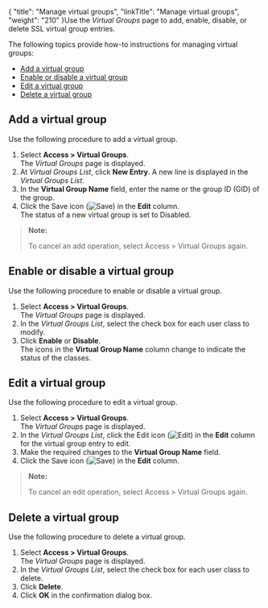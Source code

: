 {
    "title": "Manage virtual groups",
    "linkTitle": "Manage virtual groups",
    "weight": "210"
}Use the *Virtual Groups* page to add, enable, disable, or delete SSL virtual group entries.

The following topics provide how-to instructions for managing virtual groups:

-   <a href="#Add" class="MCXref xref">Add a virtual group</a>
-   <a href="#Enable" class="MCXref xref">Enable or disable a virtual group</a>
-   <a href="#Edit" class="MCXref xref">Edit a virtual group</a>
-   <a href="#Delete" class="MCXref xref">Delete a virtual group</a>

<span id="Add"></span>

## Add a virtual group

Use the following procedure to add a virtual group.

1.  Select **Access > Virtual Groups**.  
    The *Virtual Groups* page is displayed.
2.  At *Virtual Groups List*, click **New Entry**. A new line is displayed in the *Virtual Groups List*.
3.  In the **Virtual Group Name** field, enter the name or the group ID (GID) of the group.
4.  Click the Save icon (![Save](/Images/SecureTransport/SaveIcon_13x13.png)) in the **Edit** column.  
    The status of a new virtual group is set to Disabled.

> **Note:**
>
> To cancel an add operation, select Access &gt; Virtual Groups again.

<span id="Enable"></span>

## Enable or disable a virtual group

Use the following procedure to enable or disable a virtual group.

1.  Select **Access > Virtual Groups**.  
    The *Virtual Groups* page is displayed.
2.  In the *Virtual Groups List*, select the check box for each user class to modify.
3.  Click **Enable** or **Disable**.  
    The icons in the **Virtual Group Name** column change to indicate the status of the classes.

<span id="Edit"></span>

## Edit a virtual group

Use the following procedure to edit a virtual group.

1.  Select **Access > Virtual Groups**.  
    The *Virtual Groups* page is displayed.
2.  In the *Virtual Groups List*, click the Edit icon (![Edit](/Images/SecureTransport/EditIcon_12x13.png)) in the **Edit** column for the virtual group entry to edit.
3.  Make the required changes to the **Virtual Group Name** field.
4.  Click the Save icon (![Save](/Images/SecureTransport/SaveIcon_13x13.png)) in the **Edit** column.

> **Note:**
>
> To cancel an edit operation, select Access &gt; Virtual Groups again.

<span id="Delete"></span>

## Delete a virtual group

Use the following procedure to delete a virtual group.

1.  Select **Access > Virtual Groups**.  
    The *Virtual Groups* page is displayed.
2.  In the *Virtual Groups List*, select the check box for each user class to delete.
3.  Click **Delete**.
4.  Click **OK** in the confirmation dialog box.
